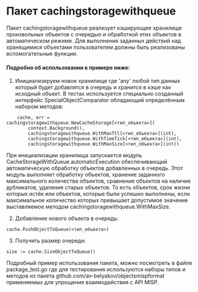 # Пакет cachingstoragewithqueue

Пакет cachingstoragewithqueue реализует кэширующее хранилище произвольных объектов с очередью и обработкой этих объектов в автоматическом режиме. Для выполнения заданных действий над хранящимися объектами пользователем должны быть реализованы вспомогательные функции.

#### Подробно об использовании в примере ниже:

1. Инициализируем новое хранилище где 'any' любой тип данных который будет добавлятся в очередь и хранится в кэше как исходный объект. В тестах используется специально созданный интерфейс SpecialObjectComparator обладающий определённым набором методов:

```
	cache, err = cachingstoragewithqueue.NewCacheStorage[<тип_объекта>](
		context.Background(),
		cachingstoragewithqueue.WithMaxTtl[<тип_объекта>](int),
		cachingstoragewithqueue.WithTimeTick[<тип_объекта>](int),
		cachingstoragewithqueue.WithMaxSize[<тип_объекта>](int))
```

При инициализации хранилища запускается модуль CacheStorageWithQueue.automaticExecution обеспечивающий автоматическую обработку объектов добавленных в очередь. Этот модуль выполняет обработку объектов, хранение заданного максимального количества объектов, сравнение объектов на наличие дубликатов, удаление старых объектов. То есть объектов, срок жизни которых истёк или объектов, которые были успешно выполнены, если максимальное количество которых превышает допустимое значение выставляемое методом cachingstoragewithqueue.WithMaxSize.

2.  Добавление нового объекта в очередь:

```
cache.PushObjectToQueue(<тип_объекта>)
```

3. Получить размер очереди:

```
size := cache.SizeObjectToQueue()
```

Подробный пример использования пакета, можно посмотреть в файле package_test.go где для тестирования используются наборы типов и методов из пакета github.com/av-belyakov/objectsmispformat применяемых для упрощения взаимодействия с API MISP.
